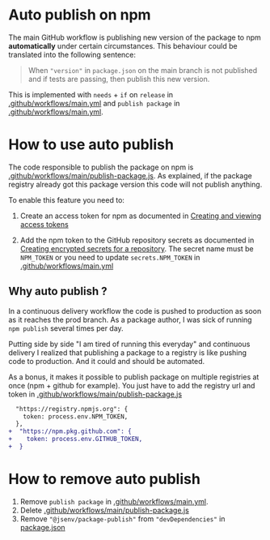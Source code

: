 # Auto publish on npm

The main GitHub workflow is publishing new version of the package to npm **automatically** under certain circumstances. This behaviour could be translated into the following sentence:

> When `"version"` in `package.json` on the main branch is not published and if tests are passing, then publish this new version.

This is implemented with `needs` + `if` on `release` in [.github/workflows/main.yml](../../.github/workflows/main.yml#L53) and `publish package` in [.github/workflows/main.yml](../../.github/workflows/main.yml#64).

# How to use auto publish

The code responsible to publish the package on npm is [.github/workflows/main/publish-package.js](../../.github/workflows/main/publish-package.js). As explained, if the package registry already got this package version this code will not publish anything.

To enable this feature you need to:

1. Create an access token for npm as documented in [Creating and viewing access tokens](https://docs.npmjs.com/creating-and-viewing-access-tokens)

2. Add the npm token to the GitHub repository secrets as documented in [Creating encrypted secrets for a repository](https://docs.github.com/en/actions/reference/encrypted-secrets#creating-encrypted-secrets-for-a-repository). The secret name must be `NPM_TOKEN` or you need to update `secrets.NPM_TOKEN` in [.github/workflows/main.yml](../../.github/workflows/main.yml#L67)

## Why auto publish ?

In a continuous delivery workflow the code is pushed to production as soon as it reaches the prod branch. As a package author, I was sick of running `npm publish` several times per day.

Putting side by side "I am tired of running this everyday" and continuous delivery I realized that publishing a package to a registry is like pushing code to production. And it could and should be automated.

As a bonus, it makes it possible to publish package on multiple registries at once (npm + github for example). You just have to add the registry url and token in [.github/workflows/main/publish-package.js](../../.github/workflows/main/publish-package.js)

```diff
  "https://registry.npmjs.org": {
    token: process.env.NPM_TOKEN,
  },
+  "https://npm.pkg.github.com": {
+    token: process.env.GITHUB_TOKEN,
+  }
```

# How to remove auto publish

1. Remove `publish package` in [.github/workflows/main.yml](../../.github/workflows/main.yml#64).
2. Delete [.github/workflows/main/publish-package.js](../../.github/workflows/main/publish-package.js)
3. Remove `"@jsenv/package-publish"` from `"devDependencies"` in [package.json](../../package.json#L69)

